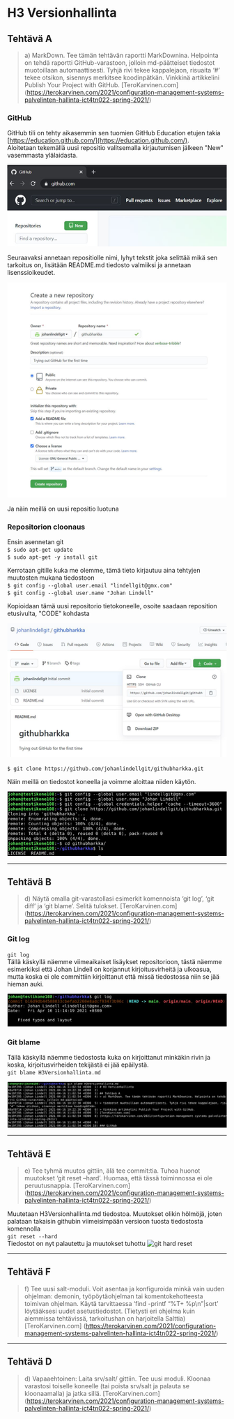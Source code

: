 # H3 Versionhallinta

## Tehtävä A
> a) MarkDown. Tee tämän tehtävän raportti MarkDownina. Helpointa on tehdä raportti GitHub-varastoon, jolloin md-päätteiset
> tiedostot muotoillaan automaattisesti. Tyhjä rivi tekee kappalejaon, risuaita ‘#’ tekee otsikon, sisennys merkitsee koodinpätkän.
> Vinkkinä artikkelini Publish Your Project with GitHub.
[TeroKarvinen.com]
(https://terokarvinen.com/2021/configuration-management-systems-palvelinten-hallinta-ict4tn022-spring-2021/)

### GitHub
GitHub tili on tehty aikasemmin sen tuomien GitHub Education etujen takia  
 [https://education.github.com/](https://education.github.com/).  
Aloitetaan tekemällä uusi repositio valitsemalla kirjautumisen jälkeen "New" vasemmasta ylälaidasta.  

![uusi repositio](/pic/github.JPG)

Seuraavaksi annetaan repositiolle nimi, lyhyt tekstit joka selittää mikä sen tarkoitus on, lisätään README.md tiedosto valmiiksi
 ja annetaan lisenssioikeudet.  

![reposition tiedot](/pic/github1.JPG)  

Ja näin meillä on uusi repositio luotuna

### Repositorion cloonaus
Ensin asennetan git  
`$ sudo apt-get update`  
`$ sudo apt-get -y install git`  

Kerrotaan gitille kuka me olemme, tämä tieto kirjautuu aina tehtyjen muutosten mukana tiedostoon  
`$ git config --global user.email "lindellgit@gmx.com"`  
`$ git config --global user.name "Johan Lindell"`  

Kopioidaan tämä uusi repositorio tietokoneelle, osoite saadaan reposition etusivulta, "CODE" kohdasta  

![repositio valmis](/pic/github2.JPG)  

`$ git clone https://github.com/johanlindellgit/githubharkka.git` 

Näin meillä on tiedostot koneella ja voimme aloittaa niiden käytön.  

![git clone](/pic/github3.JPG)  

---
## Tehtävä B
> d) Näytä omalla git-varastollasi esimerkit komennoista ‘git log’, ‘git diff’ ja ‘git blame’. Selitä tulokset.
[TeroKarvinen.com]
(https://terokarvinen.com/2021/configuration-management-systems-palvelinten-hallinta-ict4tn022-spring-2021/)

### Git log
`git log`  
Tällä käskyllä näemme viimeaikaiset lisäykset repositorioon, tästä näemme esimerkiksi että Johan Lindell on korjannut
kirjoitusvirheitä ja ulkoasua, mutta koska ei ole committiin kirjoittanut että missä tiedostossa niin se jää hieman auki.

![git log](/pic/gitlog.JPG)

### Git blame
Tällä käskyllä näemme tiedostosta kuka on kirjoittanut minkäkin rivin ja koska, kirjoitusvirheiden tekijästä ei jää epäilystä.  
`git blame H3Versionhallinta.md`  

![git blame](/pic/gitblame.JPG)

---
## Tehtävä E
> e) Tee tyhmä muutos gittiin, älä tee commit:tia. Tuhoa huonot muutokset ‘git reset –hard’. Huomaa, että tässä
> toiminnossa ei ole peruutusnappia.
[TeroKarvinen.com]
(https://terokarvinen.com/2021/configuration-management-systems-palvelinten-hallinta-ict4tn022-spring-2021/)

Muutetaan H3Versionhallinta.md tiedostoa. Muutokset olikin hölmöjä, joten palataan takaisin githubin viimeisimpään versioon
 tuosta tiedostosta komennolla  
`git reset --hard`  
Tiedostot on nyt palautettu ja muutokset tuhottu
![git hard reset](/pic/gitreset.JPG)

---
## Tehtävä F
> f) Tee uusi salt-moduli. Voit asentaa ja konfiguroida minkä vain uuden ohjelman: demonin, työpöytäohjelman tai komentokehotteesta 
> toimivan ohjelman. Käytä tarvittaessa ‘find -printf “%T+ %p\n”|sort’ löytääksesi uudet asetustiedostot. (Tietysti eri ohjelma kuin
> aiemmissa tehtävissä, tarkoitushan on harjoitella Salttia)
[TeroKarvinen.com]
(https://terokarvinen.com/2021/configuration-management-systems-palvelinten-hallinta-ict4tn022-spring-2021/)

---
## Tehtävä D
> d) Vapaaehtoinen: Laita srv/salt/ gittiin. Tee uusi moduli. Kloonaa varastosi toiselle koneelle (tai poista srv/salt ja palauta se
> kloonaamalla) ja jatka sillä.
[TeroKarvinen.com]
(https://terokarvinen.com/2021/configuration-management-systems-palvelinten-hallinta-ict4tn022-spring-2021/)

